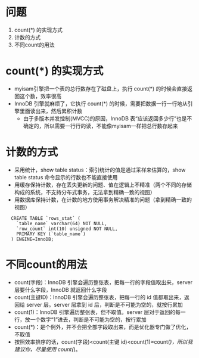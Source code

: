 # 问题
1. count(*) 的实现方式
2. 计数的方式
3. 不同count的用法

# count(*) 的实现方式
- myisam引擎把一个表的总行数存在了磁盘上，执行 count(*) 的时候会直接返回这个数，效率很高
- InnoDB 引擎就麻烦了，它执行 count(*) 的时候，需要把数据一行一行地从引擎里面读出来，然后累积计数
  - 由于多版本并发控制(MVCC)的原因，InnoDB 表“应该返回多少行”也是不确定的，所以需要一行行的读，不能像myisam一样把总行数存起来

# 计数的方式
- 采用统计，show table status：索引统计的值是通过采样来估算的，show table status 命令显示的行数也不能直接使用
- 用缓存保持计数，存在丢失更新的问题、值在逻辑上不精准（两个不同的存储构成的系统，不支持分布式事务，无法拿到精确一致的视图）
- 用数据库保持计数，在计数的地方使用事务解决精准的问题（拿到精确一致的视图）
```
  CREATE TABLE `rows_stat` (
    `table_name` varchar(64) NOT NULL,
    `row_count` int(10) unsigned NOT NULL,
    PRIMARY KEY (`table_name`)
  ) ENGINE=InnoDB;
```

# 不同count的用法
- count(字段)：InnoDB 引擎会遍历整张表，把每一行的字段值取出来，server 层要什么字段，InnoDB 就返回什么字段
- count(主键ID)：InnoDB 引擎会遍历整张表，把每一行的 id 值都取出来，返回给 server 层。server 层拿到 id 后，判断是不可能为空的，就按行累加
- count(1)：InnoDB 引擎遍历整张表，但不取值。server 层对于返回的每一行，放一个数字“1”进去，判断是不可能为空的，按行累加
- count(*)：是个例外，并不会把全部字段取出来，而是优化器专门做了优化，不取值
- 按照效率排序的话，count(字段)<count(主键 id)<count(1)≈count(*)，所以我建议你，尽量使用 count(*)。